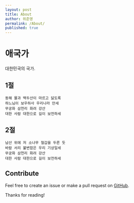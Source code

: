 ```yaml
---
layout: post
title: About
author: 위준영
permalink: /About/
published: true
---
```


애국가
====
대한민국의 국가.

1절
----

```text
동해 물과 백두산이 마르고 닳도록
하느님이 보우하사 우리나라 만세
무궁화 삼천리 화려 강산
대한 사람 대한으로 길이 보전하세
```

2절
----

```text
남산 위에 저 소나무 철갑을 두른 듯
바람 서리 불변함은 우리 기상일세
무궁화 삼천리 화려 강산
대한 사람 대한으로 길이 보전하세
```

Contribute
--------------

Feel free to create an issue or make a pull request on [GitHub](https://wiejoonyoung).

Thanks for reading!
